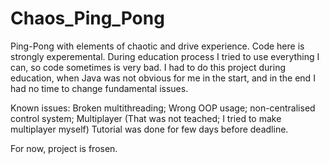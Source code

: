 # Chaos_Ping_Pong
Ping-Pong with elements of chaotic and drive experience.
Code here is strongly experemental. During education process I tried to use everything I can, so code sometimes is very bad.
I had to do this project during education, when Java was not obvious for me in the start, and in the end I had no time to change fundamental issues.

Known issues: Broken multithreading; Wrong OOP usage; non-centralised control system; Multiplayer (That was not teached; I tried to make multiplayer myself)
Tutorial was done for few days before deadline.

For now, project is frosen.
